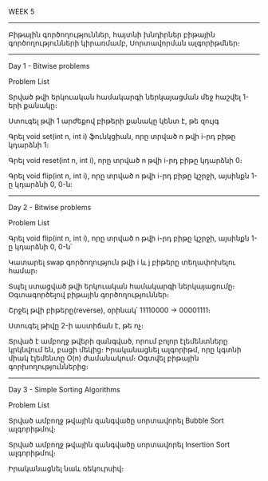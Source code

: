 WEEK 5
*************************************************************

Բիթային գործողություններ, հայտնի խնդիրներ բիթային գործողությունների կիրառմամբ, Սորտավորման ալգորիթմներ։

*************************************************************

Day 1 - Bitwise problems

Problem List

Տրված թվի երկուական համակարգի ներկայացման մեջ հաշվել 1-երի քանակը։

Ստուգել թվի 1 արժեքով բիթերի քանակը կենտ է, թե զույգ

Գրել void set(int n, int i) ֆունկցիան, որը տրված n թվի i-րդ բիթը կդարձնի 1։

Գրել void reset(int n, int i), որը տրված n թվի i-րդ բիթը կդարձնի 0։

Գրել void flip(int n, int i), որը տրված n թվի i-րդ բիթը  կշրջի, այսինքն 1-ը կդարձնի 0, 0-ն:

****************************************************************

Day 2 - Bitwise problems

Problem List

Գրել void flip(int n, int i), որը տրված n թվի i-րդ բիթը  կշրջի, այսինքն 1-ը կդարձնի 0, 0-ն՝

Կատարել swap գործողություն թվի i և j բիթերը տեղափոխելու համար։

Տպել ստացված թվի երկուական համակարգի ներկայացումը։ Օգտագործելով բիթային գործողություններ։

Շրջել թվի բիթերը(reverse), օրինակ՝ 11110000 -> 00001111։

Ստուգել թիվը 2-ի աստիճան է, թե ոչ։

Տրված է ամբողջ թվերի զանգված, որում բոլոր էլեմենտները կրկնվում են, բացի մեկից։ Իրականացնել ալգորիթմ, որը կգտնի միակ էլեմենտը O(n) ժամանակում։ Օգտվել բիթային գորխողություններից։

*****************************************************************


Day 3 - Simple Sorting Algorithms

Problem List

Տրված ամբողջ թվային զանգվածը սորտավորել Bubble Sort ալգորիթմով։

Տրված ամբողջ թվային զանգվածը սորտավորել Insertion Sort ալգորիթմով։

Իրականացնել նաև ռեկուրսիվ։

